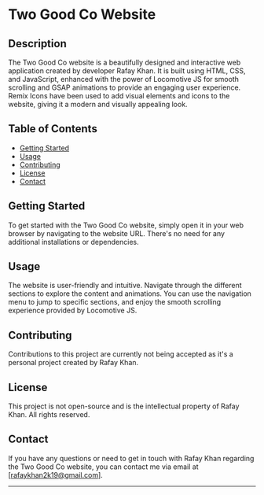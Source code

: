 # Two Good Co Website

## Description

The Two Good Co website is a beautifully designed and interactive web application created by developer Rafay Khan. It is built using HTML, CSS, and JavaScript, enhanced with the power of Locomotive JS for smooth scrolling and GSAP animations to provide an engaging user experience. Remix Icons have been used to add visual elements and icons to the website, giving it a modern and visually appealing look.

## Table of Contents

- [Getting Started](#getting-started)
- [Usage](#usage)
- [Contributing](#contributing)
- [License](#license)
- [Contact](#contact)

## Getting Started

To get started with the Two Good Co website, simply open it in your web browser by navigating to the website URL. There's no need for any additional installations or dependencies.

## Usage

The website is user-friendly and intuitive. Navigate through the different sections to explore the content and animations. You can use the navigation menu to jump to specific sections, and enjoy the smooth scrolling experience provided by Locomotive JS.

## Contributing

Contributions to this project are currently not being accepted as it's a personal project created by Rafay Khan.

## License

This project is not open-source and is the intellectual property of Rafay Khan. All rights reserved.

## Contact

If you have any questions or need to get in touch with Rafay Khan regarding the Two Good Co website, you can contact me via email at [rafaykhan2k19@gmail.com].

---
